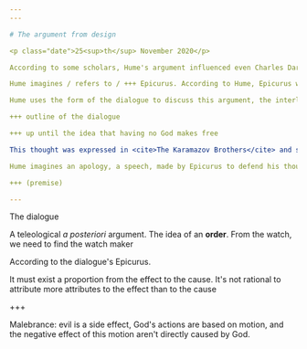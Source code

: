 ```yaml
---
---

# The argument from design

<p class="date">25<sup>th</sup> November 2020</p>

According to some scholars, Hume's argument influenced even Charles Darwin.

Hume imagines / refers to / +++ Epicurus. According to Hume, Epicurus was condemned because he denied the existence of God. From an actual historical perspective, instead, Epicurus was condemned because he sustained that humanyty can' **access** God's domain +++. At Hume's time, being an Epicurean meant to be labeled as an atheist.

Hume uses the form of the dialogue to discuss this argument, the interlocutore+++ is a friend.

+++ outline of the dialogue

+++ up until the idea that having no God makes free

This thought was expressed in <cite>The Karamazov Brothers</cite> and sustained by Pierre Bayle: he wrote a dictionary, a sort of Encyclopedia on every argument discussed in his time; he considered a possibility of an atheist society.

Hume imagines an apology, a speech, made by Epicurus to defend his thought.

+++ (premise)

---
```


The dialogue

A teleological *a posteriori* argument. The idea of an **order**. From the watch, we need to find the watch maker

According to the dialogue's Epicurus.

It must exist a proportion from the effect to the cause. It's not rational to attribute more attributes to the effect than to the cause

+++

Malebrance: evil is a side effect, God's actions are based on motion, and the negative effect of this motion aren't directly caused by God.

<br>

[SEP]: https://plato.stanford.edu/ "Stanford Encyclopedia of Philosophy"
[BE]: https://www.britannica.com/ "Encyclopædia Britannica"
